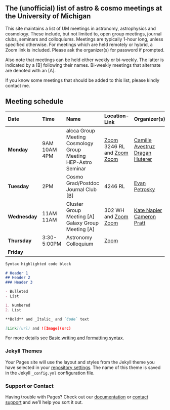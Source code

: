 ## The (unofficial) list of astro & cosmo meetings at the University of Michigan

This site maintains a list of UM meetings in astronomy, astrophysics and cosmology. These include, but not limited to, open group meetings, journal clubs, seminars and colloquiums. Meetings are typically 1-hour long, unless specified otherwise. For meetings which are held remotely or hybrid, a Zoom link is included. Please ask the organizer(s) for password if prompted.

Also note that meetings can be held either weekly or bi-weekly. The latter is indicated by a [B] following their names. Bi-weekly meetings that alternate are denoted with an [A].

If you know some meetings that should be added to this list, please kindly contact me.

## Meeting schedule

| Date        | Time          | Name                                            | Location-Link | Organizer(s) |
| :---------- | :------------ | :---------------------------------------------- | :------------ | :----------- |
| **Monday**     | 9AM <br> 10AM <br> 4PM | alcca Group Meeting <br> Cosmology Group Meeting <br> HEP-Astro Seminar  | [Zoom](https://umich.zoom.us/j/6514677175?pwd=ZC9jMU0yclFlQmEwZmUzdlpxL2xhQT09) <br> 3246 RL and [Zoom](https://umich.zoom.us/j/3169541237) <br> [Zoom](https://umich.zoom.us/j/91409362110)  | [Camille Avestruz](mailto:cavestru@umich.edu) <br> [Dragan Huterer](mailto:huterer@umich.edu) <br>        |
| **Tuesday**     | 2PM        |  Cosmo Grad/Postdoc Journal Club [B]    | 4246 RL		   | [Evan Petrosky](mailto:epetros@umich.edu.)
| **Wednesday** | 11AM <br> 11AM | Cluster Group Meeting [A] <br> Galaxy Group Meeting [A]    | 302 WH and [Zoom]( https://umich.zoom.us/j/5476652018) <br> [Zoom](https://umich.zoom.us/j/9865861899)      | [Kate Napier](mailto:kanapier@umich.edu) <br> [Cameron Pratt](mailto:campratt@umich.edu)
| **Thursday**    | 3:30-5:00PM        | Astronomy Colloquium      | [Zoom](https://umich.zoom.us/j/97444738063)         |
| **Friday**      |         |       | 		   |

```markdown
Syntax highlighted code block

# Header 1
## Header 2
### Header 3

- Bulleted
- List

1. Numbered
2. List

**Bold** and _Italic_ and `Code` text

[Link](url) and ![Image](src)
```

For more details see [Basic writing and formatting syntax](https://docs.github.com/en/github/writing-on-github/getting-started-with-writing-and-formatting-on-github/basic-writing-and-formatting-syntax).

### Jekyll Themes

Your Pages site will use the layout and styles from the Jekyll theme you have selected in your [repository settings](https://github.com/MinhLCTP/UM_Astro-Cosmo_Meetings/settings/pages). The name of this theme is saved in the Jekyll `_config.yml` configuration file.

### Support or Contact

Having trouble with Pages? Check out our [documentation](https://docs.github.com/categories/github-pages-basics/) or [contact support](https://support.github.com/contact) and we’ll help you sort it out.
